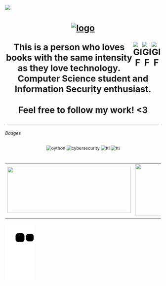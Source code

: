 ![](https://komarev.com/ghpvc/?username=MonHardy&color=red)

<a href="https://github.com/Aakaashzz/" target="_blank"><div align="center"><h1><img alt="logo" src="https://github.com/MonHardy/MonHardy/assets/85580881/9970e65d-c32c-4a6a-9304-b4a8a38f2fe5"/> 
<!-- Head
-->


<div align="center"> <a href="https://tryhackme.com/p/ccyber"><img align="right" alt="GIF" src="https://user-images.githubusercontent.com/85580881/227341362-66ba38df-f895-4dae-948d-56a36e4530eb.png" width="30px" /></a>
<a href="https://dev.to/ccyber"><img align="right" alt="GIF" src="https://user-images.githubusercontent.com/85580881/227341948-2c34f3fd-cbb2-453a-95da-216cfb4e46b1.png" width="30px" /></a>
<a href="https://www.linkedin.com/in/ccyber/"><img align="right" alt="GIF" src="https://user-images.githubusercontent.com/85580881/227341960-2aaa28ef-6a37-48df-84f2-e4347c58de21.png" width="30px" /></a></div>
 
<!-- BADGES
-->    



<!-- About me // Icons by Flaticon https://www.flaticon.com/br/
-->


This is a person who loves books with the same intensity as they love technology.
Computer Science student and Information Security enthusiast.
<br><br>Feel free to follow my work! <3

 </div>


<hr>
<h6>Badges</h6>
<div align="center"> <img src="https://images.credly.com/size/340x340/images/68c0b94d-f6ac-40b1-a0e0-921439eb092e/image.png" alt="oython" width="120px"> <img src="https://images.credly.com/size/340x340/images/af8c6b4e-fc31-47c4-8dcb-eb7a2065dc5b/I2CS__1_.png" alt="cybersecurity" width="120px"> <img src="https://github.com/MonHardy/MonHardy/assets/85580881/c9839cc2-879f-4b1c-b819-afd425675e05" alt="tti" width="120px"> <img src="https://github.com/MonHardy/MonHardy/assets/85580881/437d318a-652c-4812-b898-bb62fd00b72a" alt="tti" width="120px"></div>

  <!-- social
--> 


  <!-- stats GitHub
--> 
 <h1></h1>

<!-- Queria deixar esses dois um do lado do outro e encontrei essa solução em um perfil. Estou adicionando ele aos meus comentários para deixar os devidos créditos; https://github.com/Gelzieny/Gelzieny/blob/main/README.md -->
 
<table align='center'>
  <row>
    <td>
      <img height='150' width='400' src='https://github-readme-stats.vercel.app/api?username=monhardy&show_icons=true&theme=kacho_ga'>
    </td>
    <td>
      <img height='170' width='400' src='https://github-readme-stats.vercel.app/api/top-langs/?username=monhardy&layout=compact&theme=kacho_ga'>
    </td>
  </row>
</table>
</p>

<!-- end
--> 

  ![Snake animation](https://github.com/rafaballerini/rafaballerini/blob/output/github-contribution-grid-snake.svg)
